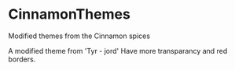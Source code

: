 # CinnamonThemes
Modified themes from the Cinnamon spices

A modified theme from 'Tyr - jord'
Have more transparancy and red borders.
